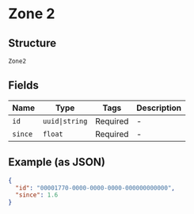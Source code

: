 
# Zone 2

## Structure

`Zone2`

## Fields

| Name | Type | Tags | Description |
|  --- | --- | --- | --- |
| `id` | `uuid\|string` | Required | - |
| `since` | `float` | Required | - |

## Example (as JSON)

```json
{
  "id": "00001770-0000-0000-0000-000000000000",
  "since": 1.6
}
```

